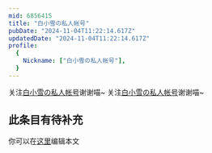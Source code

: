 ```yaml
---
mid: 6856415
title: "白小雪の私人帐号"
pubDate: "2024-11-04T11:22:14.617Z"
updatedDate: "2024-11-04T11:22:14.617Z"
profile:
  {
    Nickname: ["白小雪の私人帐号"],
  }
---
```


关注[白小雪の私人帐号](https://space.bilibili.com/6856415)谢谢喵~ 关注[白小雪の私人帐号](https://space.bilibili.com/6856415)谢谢喵~

## 此条目有待补充
你可以在[这里](https://github.com/Yuhanawa/VTuber.ICU-Content/edit/master/v/白小雪の私人帐号/index.md)编辑本文
